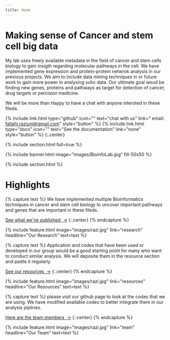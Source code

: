 ```yaml
---
title: Home
---
```


# Making sense of Cancer and stem cell big data

My lab uses freely available metadata in the field of cancer and stem cells biology to gain insigth regarding molecular pathways in the cell.
We have implemented gene expression and protein-protein netwrok analysis in our previous projects. We aim to include data mining techniques in or future work to gain more power in analysing suhc data.
Our ultimate goal woud be finding new genes, proteins and pathways as target for detection of cancer, drug targets or percision medicine.

We will be more than Happy to have a chat with anyone intersted in these fileds. 
  
{%
  include link.html
  type="github"
  icon=""
  text="chat with us"
  link=" email: fallahi.raziuni@gmail.com"
  style="button"
%}
{%
  include link.html
  type="docs"
  icon=""
  text="See the documentation"
  link="none"
  style="button"
%}
{:.center}

{% include section.html full=true %}

{% include banner.html image="images/BioinfoLab.jpg" fill-50x50 %}

{% include section.html %}

# Highlights

{% capture text %}
We have implemented multiple Bioinformatics techniques in cancer and stem cell biology to uncover important pathways and genes that are important in these fileds. 

[See what we've published &nbsp;→](https://scholar.google.com.au/citations?user=Txj1NyEAAAAJ&hl=en)
{:.center}
{% endcapture %}

{%
  include feature.html
  image="images/razi.jpg"
  link="research"
  headline="Our Research"
  text=text
%}

{% capture text %}
Application and codes that have been used or developed in our group would be a good starting point for many who want to conduct similar analysis. We will deposite them in the resource section and padte it regularly. 

[See our resources &nbsp;→](tools)
{:.center}
{% endcapture %}

{%
  include feature.html
  image="images/razi.jpg"
  link="resources"
  headline="Our Resources"
  text=text
%}

{% capture text %}
please visit our github page to look at the codes that we are using. We have modified available codes to better integrate them in our analysis piplines.

[Here are the team members &nbsp;→](team)
{:.center}
{% endcapture %}

{%
  include feature.html
  image="images/razi.jpg"
  link="team"
  headline="Our Team"
  text=text
%}
